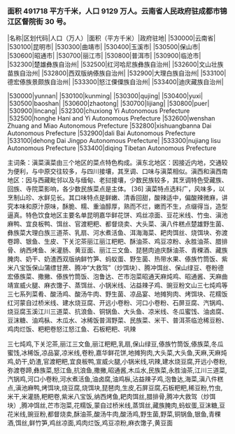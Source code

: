 <!--
 * @Author: vigne 1186963387@qq.com
 * @Date: 2022-10-01 10:44:38
 * @FilePath: /cooking-menu/src/views/asia/eastAsia/china/mockData/yunnanProvince/readme.md
 * @Description:
 *
 * Copyright (c) 2023 by ${git_name_email}, All Rights Reserved.
-->

### 面积 491718 平方千米，人口 9129 万人。云南省人民政府驻成都市锦江区督院街 30 号。

<!-- ||||| -->

|名称|区划代码|人口（万人）|面积（平方千米）|政府驻地| |530000|云南省| |530100|昆明市| |530300|曲靖市| |530400|玉溪市| |530500|保山市| |530600|昭通市| |530700|丽江市| |530800|普洱市| |530900|临沧市| |532300|楚雄彝族自治州| |532500|红河哈尼族彝族自治州| |532600|文山壮族苗族自治州| |532800|西双版纳傣族自治州| |532900|大理白族自治州| |533100|德宏傣族景颇族自治州| |533300|怒江傈僳族自治州| |533400|迪庆藏族自治州|

|530000|yunnan| |530100|kunming| |530300|qujing| |530400|yuxi| |530500|baoshan| |530600|zhaotong| |530700|lijiang| |530800|puer| |530900|lincang| |532300|chuxiong Yi Autonomous Prefecture |532500|honghe Hani and Yi Autonomous Prefecture |532600|wenshan Zhuang and Miao Autonomous Prefecture |532800|xishuangbanna Dai Autonomous Prefecture |532900|dali Bai Autonomous Prefecture |533100|dehong Dai Jingpo Autonomous Prefecture| |533300|nujiang lisu Autonomous Prefecture |533400|diqing Tibetan Autonomous Prefecture

主词条：滇菜滇菜由三个地区的菜点特色构成。滇东北地区：因接近内地，交通较为便利，与中原交往较多，与四川接壤，其烹调、口味与滇菜相似。滇西和滇西南地区：因与西藏毗邻以及与缅甸、老挝接壤，少数民族较多，其烹调特色受藏族、回族、寺院菜影响，各少数民族菜点是主体。 [36] 滇菜特点选料广，风味多，以烹制山珍、水鲜见长。其口味特点是鲜嫩、清香回甜，酸辣适中，偏酸辣微麻，讲究本味和原汁原味，酥脆、糯、重油醇厚，熟而不烂，嫩而不生，点缀得当，造型逼真。特色饮食地区主要名单昆明嘉华鲜花饼、鸡丝凉面、豆花米线、竹虫、滇池麻鸭、宜良板鸭、饵丝、官渡粑粑、都督烧卖、大头菜、滇八件糕点楚雄野生菌、彝族菜大理白族三道茶、乳扇、河水煮活鱼、洱海海菜、耙肉饵丝、烧饵块、弥渡卷蹄、银鱼、生皮、下关沱茶丽江丽江粑粑、酥油茶、鸡豆凉粉、永胜油茶、腊排骨、纳西烤鱼、米灌肠、黄豆面、丽江三文鱼、琵琶肉迪庆酥油茶、青稞酒、藏族腌肉、奶干、奶渣西双版纳鲜竹笋、蚂蚁蛋、野生菌、热带水果、傣族竹筒饭、紫米八宝饭保山蒲缥甘蔗、腾冲“大救驾”（炒饵块）、腾冲饵丝、保山绿豆、卷粉德宏傣族菜、撒撇、傣族竹筒饭、泡鲁达、芒市泡菜昭通天麻炖鸡、昭通酱、天麻曲靖宣威火腿、麻衣馓子、蒸饵丝、小锅米线、沾益辣子鸡、豌豆粉文山三七炖鸡等三七系列菜肴、酸汤鸡、酸汤牛肉、野生菌、凉品宴、地摊狗肉、烤饵块、花糯饭红河蒙自过桥米线、建水烧豆腐、开远小卷粉、河口小卷粉、石屏豆腐、汽锅鸡、烧豆腐玉溪江川三道菜、抗浪鱼、铜锅鱼、大头鱼、凉米线、冬瓜蜜饯、油卤腐、豆沫糖、油鸡枞、木瓜水、冰稀饭普洱野菜、民族菜、米干、普洱茶临沧稀豆粉、鸡肉烂饭、粑粑卷怒江怒江鱼、石板粑粑、巩辣

三七炖鸡,下关沱茶,丽江三文鱼,丽江粑粑,乳扇,保山绿豆,傣族竹筒饭,傣族菜,冬瓜蜜饯,冰稀饭,凉品宴,凉米线,卷粉,嘉华鲜花饼,地摊狗肉,大头菜,大头鱼,天麻,天麻炖鸡,奶干,奶渣,官渡粑粑,宜良板鸭,宣威火腿,小锅米线,巩辣,建水烧豆腐,开远小卷粉,弥渡卷蹄,彝族菜,怒江鱼,抗浪鱼,撒撇,昭通酱,木瓜水,民族菜,永胜油茶,江川三道菜,汽锅鸡,河口小卷粉,河水煮活鱼,油卤腐,油鸡枞,沾益辣子鸡,泡鲁达,海菜,滇八件糕点,滇池麻鸭,烤饵块,烧豆腐,烧饵块,琵琶肉,生皮,石屏豆腐,石板粑粑,稀豆粉,竹虫,米干,米灌肠,粑粑卷,紫米八宝饭,纳西烤鱼,耙肉饵丝,腊排骨,腾冲大救驾（炒饵块）,腾冲饵丝,芒市泡菜,花糯饭,蒙自过桥米线,蒸饵丝,藏族腌肉,蚂蚁蛋,豆沫糖,豆花米线,豌豆粉,都督烧卖,酥油茶,酸汤牛肉,酸汤鸡,野生菌,野菜,铜锅鱼,银鱼,青稞酒,饵丝,鲜竹笋,鸡丝凉面,鸡肉烂饭,鸡豆凉粉,麻衣馓子,黄豆面
